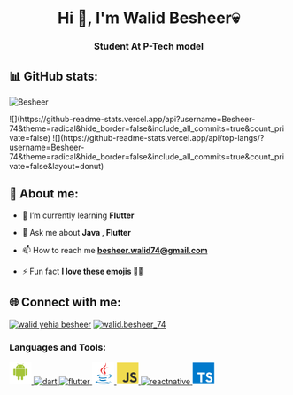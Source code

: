 <h1 align="center">Hi 🤙, I'm Walid Besheer💀</h1>
<h3 align="center">Student At P-Tech model</h3>

## 📊 GitHub stats:
<p align="left"> <img src="https://komarev.com/ghpvc/?username=Besheer-74&label=Profile%20views&color=b40eaf&style=plastic" alt="Besheer" /> </p>
![](https://github-readme-stats.vercel.app/api?username=Besheer-74&theme=radical&hide_border=false&include_all_commits=true&count_private=false) ![](https://github-readme-stats.vercel.app/api/top-langs/?username=Besheer-74&theme=radical&hide_border=false&include_all_commits=true&count_private=false&layout=donut)

## 💁 About me:
- 🌱 I’m currently learning **Flutter**

- 💬 Ask me about **Java , Flutter**

- 📫 How to reach me **besheer.walid74@gmail.com**

- ⚡ Fun fact **I love these emojis 🤙💀**


## 🌐 Connect with me:
<p align="left">
<a href="https://www.linkedin.com/in/walid-yehia-besheer-2527b3235/" target="blank"><img align="center" src="https://raw.githubusercontent.com/rahuldkjain/github-profile-readme-generator/master/src/images/icons/Social/linked-in-alt.svg" alt="walid yehia besheer" height="30" width="40" /></a>
<a href="https://instagram.com/walid.besheer_74" target="blank"><img align="center" src="https://raw.githubusercontent.com/rahuldkjain/github-profile-readme-generator/master/src/images/icons/Social/instagram.svg" alt="walid.besheer_74" height="30" width="40" /></a>
</p>

<h3 align="left">Languages and Tools:</h3>
<p align="left"> <a href="https://developer.android.com" target="_blank" rel="noreferrer"> <img src="https://raw.githubusercontent.com/devicons/devicon/master/icons/android/android-original-wordmark.svg" alt="android" width="40" height="40"/> </a> <a href="https://dart.dev" target="_blank" rel="noreferrer"> <img src="https://www.vectorlogo.zone/logos/dartlang/dartlang-icon.svg" alt="dart" width="40" height="40"/> </a> <a href="https://flutter.dev" target="_blank" rel="noreferrer"> <img src="https://www.vectorlogo.zone/logos/flutterio/flutterio-icon.svg" alt="flutter" width="40" height="40"/> </a> <a href="https://www.java.com" target="_blank" rel="noreferrer"> <img src="https://raw.githubusercontent.com/devicons/devicon/master/icons/java/java-original.svg" alt="java" width="40" height="40"/> </a> <a href="https://developer.mozilla.org/en-US/docs/Web/JavaScript" target="_blank" rel="noreferrer"> <img src="https://raw.githubusercontent.com/devicons/devicon/master/icons/javascript/javascript-original.svg" alt="javascript" width="40" height="40"/> </a> <a href="https://reactnative.dev/" target="_blank" rel="noreferrer"> <img src="https://reactnative.dev/img/header_logo.svg" alt="reactnative" width="40" height="40"/> </a> <a href="https://www.typescriptlang.org/" target="_blank" rel="noreferrer"> <img src="https://raw.githubusercontent.com/devicons/devicon/master/icons/typescript/typescript-original.svg" alt="typescript" width="40" height="40"/> </a> </p>
